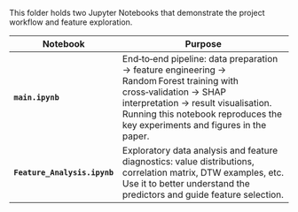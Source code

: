 This folder holds two Jupyter Notebooks that demonstrate the project workflow and feature exploration.

| Notebook | Purpose |
|----------|---------|
| **`main.ipynb`** | End‑to‑end pipeline: data preparation → feature engineering → Random Forest training with cross‑validation → SHAP interpretation → result visualisation. Running this notebook reproduces the key experiments and figures in the paper. |
| **`Feature_Analysis.ipynb`** | Exploratory data analysis and feature diagnostics: value distributions, correlation matrix, DTW examples, etc. Use it to better understand the predictors and guide feature selection. |
